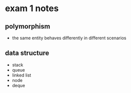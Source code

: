 # exam 1 notes
## polymorphism
- the same entity behaves differently in different scenarios

## data structure
- stack
- queue
- linked list
- node
- deque